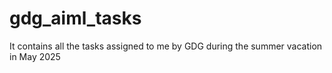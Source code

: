 # gdg_aiml_tasks
It contains all the tasks assigned to me by GDG during the summer vacation in May 2025
